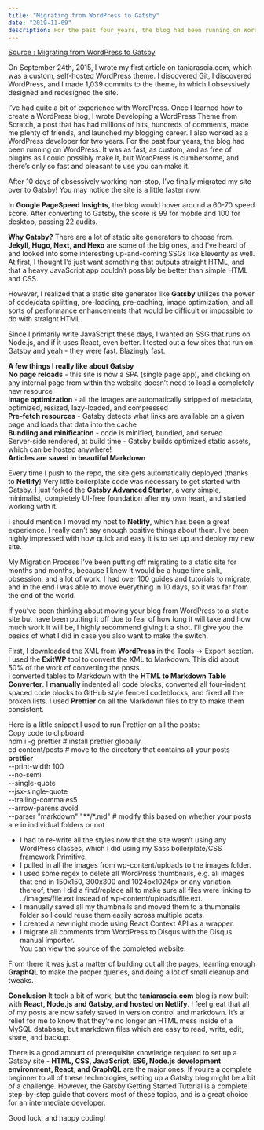 ```yaml
---
title: "Migrating from WordPress to Gatsby"
date: "2019-11-09"
description: For the past four years, the blog had been running on WordPress. It was as fast, as custom, and as free of plugins as I could possibly make it, but WordPress is cumbersome, and there’s only so fast and pleasant to use you can make it.
---
```


<a href="https://www.gatsbyjs.org/blog/2019-03-21-migrating-from-wordpress-to-gatsby/"
     target="_blank">Source : Migrating from WordPress to Gatsby</a>


On September 24th, 2015, I wrote my first article on taniarascia.com, which was a custom, self-hosted WordPress theme. I discovered Git, I discovered WordPress, and I made 1,039 commits to the theme, in which I obsessively designed and redesigned the site.

I’ve had quite a bit of experience with WordPress. Once I learned how to create a WordPress blog, I wrote Developing a WordPress Theme from Scratch, a post that has had millions of hits, hundreds of comments, made me plenty of friends, and launched my blogging career. I also worked as a WordPress developer for two years. For the past four years, the blog had been running on WordPress. It was as fast, as custom, and as free of plugins as I could possibly make it, but WordPress is cumbersome, and there’s only so fast and pleasant to use you can make it.

After 10 days of obsessively working non-stop, I’ve finally migrated my site over to Gatsby! You may notice the site is a little faster now.

In <strong>Google PageSpeed Insights</strong>, the blog would hover around a 60-70 speed score. After converting to Gatsby, the score is 99 for mobile and 100 for desktop, passing 22 audits.

<strong>Why Gatsby?</strong>
There are a lot of static site generators to choose from. <strong>Jekyll, Hugo, Next, and Hexo</strong> are some of the big ones, and I’ve heard of and looked into some interesting up-and-coming SSGs like Eleventy as well. At first, I thought I’d just want something that outputs straight HTML, and that a heavy JavaScript app couldn’t possibly be better than simple HTML and CSS.

However, I realized that a static site generator like <strong>Gatsby</strong> utilizes the power of code/data splitting, pre-loading, pre-caching, image optimization, and all sorts of performance enhancements that would be difficult or impossible to do with straight HTML.

Since I primarily write JavaScript these days, I wanted an SSG that runs on Node.js, and if it uses React, even better. I tested out a few sites that run on Gatsby and yeah - they were fast. Blazingly fast.

<strong>A few things I really like about Gatsby</strong><br>
<strong>No page reloads</strong> - this site is now a SPA (single page app), and clicking on any internal page from within the website doesn’t need to load a completely new resource<br>
<strong>Image optimization</strong> - all the images are automatically stripped of metadata, optimized, resized, lazy-loaded, and compressed<br>
<strong>Pre-fetch resources</strong> - Gatsby detects what links are available on a given page and loads that data into the cache<br>
<strong>Bundling and minification</strong> - code is minified, bundled, and served<br>
Server-side rendered, at build time - Gatsby builds optimized static assets, which can be hosted anywhere!<br>
<strong>Articles are saved in beautiful Markdown</strong><br>

Every time I push to the repo, the site gets automatically deployed (thanks to <strong>Netlify</strong>)
Very little boilerplate code was necessary to get started with Gatsby. I just forked the <strong>Gatsby Advanced Starter</strong>, a very simple, minimalist, completely UI-free foundation after my own heart, and started working with it.

I should mention I moved my host to <strong>Netlify</strong>, which has been a great experience. I really can’t say enough positive things about them. I’ve been highly impressed with how quick and easy it is to set up and deploy my new site.

My Migration Process
I’ve been putting off migrating to a static site for months and months, because I knew it would be a huge time sink, obsession, and a lot of work. I had over 100 guides and tutorials to migrate, and in the end I was able to move everything in 10 days, so it was far from the end of the world.

If you’ve been thinking about moving your blog from WordPress to a static site but have been putting it off due to fear of how long it will take and how much work it will be, I highly recommend giving it a shot. I’ll give you the basics of what I did in case you also want to make the switch.

First, I downloaded the XML from <strong>WordPress</strong> in the Tools -> Export section.
I used the <strong>ExitWP</strong> tool to convert the XML to Markdown. This did about 50% of the work of converting the posts.<br>
I converted tables to Markdown with the <strong>HTML to Markdown Table Converter</strong>.
I <strong>manually</strong> indented all code blocks, converted all four-indent spaced code blocks to GitHub style fenced codeblocks, and fixed all the broken lists.
I used <strong>Prettier</strong> on all the Markdown files to try to make them consistent. 

Here is a little snippet I used to run Prettier on all the posts:<br>
Copy code to clipboard<br>
npm i -g prettier # install prettier globally<br>
cd content/posts  # move to the directory that contains all your posts<br>
<strong>prettier</strong><br>
  --print-width 100<br>
  --no-semi<br>
  --single-quote<br>
  --jsx-single-quote<br>
  --trailing-comma es5<br>
  --arrow-parens avoid<br>
  --parser "markdown"  "**/*.md" # modify this based on whether your posts are in individual folders or not<br>

- I had to re-write all the styles now that the site wasn’t using any WordPress classes, which I did using my Sass boilerplate/CSS framework Primitive.<br>
- I pulled in all the images from wp-content/uploads to the images folder.<br>
- I used some regex to delete all WordPress thumbnails, e.g. all images that end in 150x150, 300x300 and 1024px1024px or any variation thereof, then I did a find/replace all to make sure all files were linking to ../images/file.ext instead of wp-content/uploads/file.ext.<br>
- I manually saved all my thumbnails and moved them to a thumbnails folder so I could reuse them easily across multiple posts.<br>
- I created a new night mode using React Context API as a wrapper.<br>
- I migrate all comments from WordPress to Disqus with the Disqus manual importer.<br>
You can view the source of the completed website.

From there it was just a matter of building out all the pages, learning enough <strong>GraphQL</strong> to make the proper queries, and doing a lot of small cleanup and tweaks.

<strong>Conclusion</strong>
It took a bit of work, but the <strong>taniarascia.com</strong> blog is now built with <strong>React, Node.js and Gatsby, and hosted on Netlify</strong>. I feel great that all of my posts are now safely saved in version control and markdown. It’s a relief for me to know that they’re no longer an HTML mess inside of a MySQL database, but markdown files which are easy to read, write, edit, share, and backup.

There is a good amount of prerequisite knowledge required to set up a Gatsby site - <strong>HTML, CSS, JavaScript, ES6, Node.js development environment, React, and GraphQL</strong> are the major ones. If you’re a complete beginner to all of these technologies, setting up a Gatsby blog might be a bit of a challenge. However, the Gatsby Getting Started Tutorial is a complete step-by-step guide that covers most of these topics, and is a great choice for an intermediate developer.

Good luck, and happy coding!